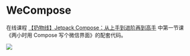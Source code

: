 # WeCompose

在线课程 [【扔物线】Jetpack Compose：从上手到进阶再到高手](https://ke.qq.com/course/3292756) 中第一节课《两小时用 Compose 写个微信界面》的配套代码。

![](./images/WeCompose.gif)